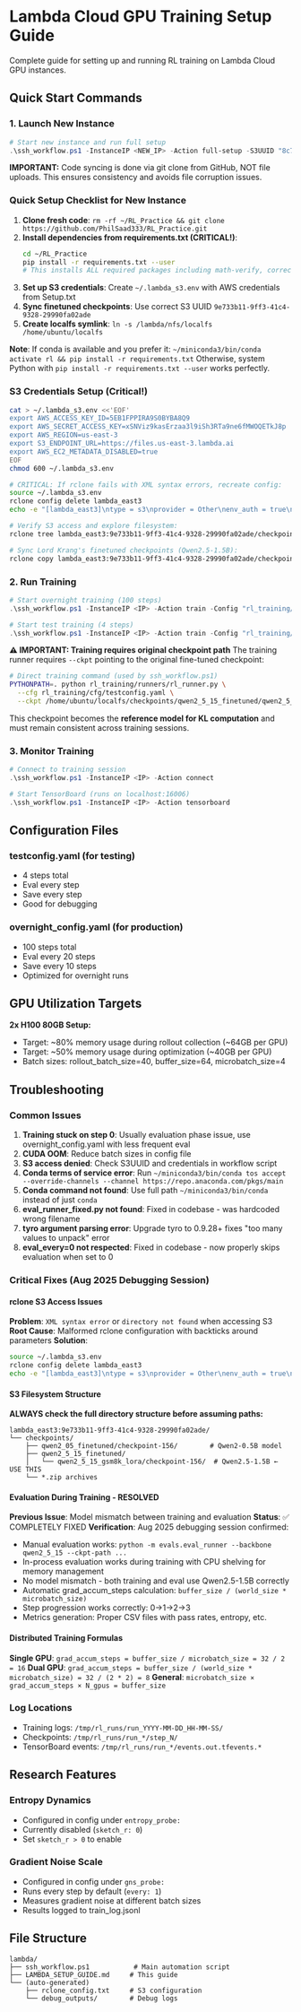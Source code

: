# Lambda Cloud GPU Training Setup Guide

Complete guide for setting up and running RL training on Lambda Cloud GPU instances.

## Quick Start Commands

### 1. Launch New Instance
```powershell
# Start new instance and run full setup
.\ssh_workflow.ps1 -InstanceIP <NEW_IP> -Action full-setup -S3UUID "8c7f7fd3-ba01-40d8-b3dd-92090e4b3b0a"
```

**IMPORTANT:** Code syncing is done via git clone from GitHub, NOT file uploads. This ensures consistency and avoids file corruption issues.

### Quick Setup Checklist for New Instance
1. **Clone fresh code**: `rm -rf ~/RL_Practice && git clone https://github.com/PhilSaad333/RL_Practice.git`
2. **Install dependencies from requirements.txt (CRITICAL!)**: 
   ```bash
   cd ~/RL_Practice
   pip install -r requirements.txt --user
   # This installs ALL required packages including math-verify, correct versions, etc.
   ```
3. **Set up S3 credentials**: Create `~/.lambda_s3.env` with AWS credentials from Setup.txt
4. **Sync finetuned checkpoints**: Use correct S3 UUID `9e733b11-9ff3-41c4-9328-29990fa02ade`
5. **Create localfs symlink**: `ln -s /lambda/nfs/localfs /home/ubuntu/localfs`

**Note**: If conda is available and you prefer it: `~/miniconda3/bin/conda activate rl && pip install -r requirements.txt`
Otherwise, system Python with `pip install -r requirements.txt --user` works perfectly.

### S3 Credentials Setup (Critical!)
```bash
cat > ~/.lambda_s3.env <<'EOF'
export AWS_ACCESS_KEY_ID=5EB1FPPIRA9S0BYBA8Q9
export AWS_SECRET_ACCESS_KEY=xSNViz9kasErzaa3l9iSh3RTa9ne6fMWOQETkJ8p
export AWS_REGION=us-east-3
export S3_ENDPOINT_URL=https://files.us-east-3.lambda.ai
export AWS_EC2_METADATA_DISABLED=true
EOF
chmod 600 ~/.lambda_s3.env

# CRITICAL: If rclone fails with XML syntax errors, recreate config:
source ~/.lambda_s3.env
rclone config delete lambda_east3
echo -e "[lambda_east3]\ntype = s3\nprovider = Other\nenv_auth = true\nregion = us-east-3\nendpoint = https://files.us-east-3.lambda.ai" > ~/.config/rclone/rclone.conf

# Verify S3 access and explore filesystem:
rclone tree lambda_east3:9e733b11-9ff3-41c4-9328-29990fa02ade/checkpoints --max-depth=3

# Sync Lord Krang's finetuned checkpoints (Qwen2.5-1.5B):
rclone copy lambda_east3:9e733b11-9ff3-41c4-9328-29990fa02ade/checkpoints/qwen2_5_15_finetuned/qwen2_5_15_gsm8k_lora/checkpoint-156 /lambda/nfs/localfs/checkpoints/qwen2_5_15_finetuned/qwen2_5_15_gsm8k_lora/checkpoint-156 --ignore-checksum --size-only --transfers=8 --checkers=8 --progress
```

### 2. Run Training
```powershell
# Start overnight training (100 steps)
.\ssh_workflow.ps1 -InstanceIP <IP> -Action train -Config "rl_training/cfg/overnight_config.yaml"

# Start test training (4 steps)  
.\ssh_workflow.ps1 -InstanceIP <IP> -Action train -Config "rl_training/cfg/testconfig.yaml"
```

**⚠️ IMPORTANT: Training requires original checkpoint path**
The training runner requires `--ckpt` pointing to the original fine-tuned checkpoint:
```bash
# Direct training command (used by ssh_workflow.ps1)
PYTHONPATH=. python rl_training/runners/rl_runner.py \
  --cfg rl_training/cfg/testconfig.yaml \
  --ckpt /home/ubuntu/localfs/checkpoints/qwen2_5_15_finetuned/qwen2_5_15_gsm8k_lora/checkpoint-156
```

This checkpoint becomes the **reference model for KL computation** and must remain consistent across training sessions.

### 3. Monitor Training
```powershell
# Connect to training session
.\ssh_workflow.ps1 -InstanceIP <IP> -Action connect

# Start TensorBoard (runs on localhost:16006)
.\ssh_workflow.ps1 -InstanceIP <IP> -Action tensorboard
```

## Configuration Files

### testconfig.yaml (for testing)
- 4 steps total
- Eval every step
- Save every step  
- Good for debugging

### overnight_config.yaml (for production)
- 100 steps total
- Eval every 20 steps
- Save every 10 steps
- Optimized for overnight runs

## GPU Utilization Targets

**2x H100 80GB Setup:**
- Target: ~80% memory usage during rollout collection (~64GB per GPU)
- Target: ~50% memory usage during optimization (~40GB per GPU)
- Batch sizes: rollout_batch_size=40, buffer_size=64, microbatch_size=4

## Troubleshooting

### Common Issues
1. **Training stuck on step 0**: Usually evaluation phase issue, use overnight_config.yaml with less frequent eval
2. **CUDA OOM**: Reduce batch sizes in config file
3. **S3 access denied**: Check S3UUID and credentials in workflow script
4. **Conda terms of service error**: Run `~/miniconda3/bin/conda tos accept --override-channels --channel https://repo.anaconda.com/pkgs/main`
5. **Conda command not found**: Use full path `~/miniconda3/bin/conda` instead of just `conda`
6. **eval_runner_fixed.py not found**: Fixed in codebase - was hardcoded wrong filename
7. **tyro argument parsing error**: Upgrade tyro to 0.9.28+ fixes "too many values to unpack" error
8. **eval_every=0 not respected**: Fixed in codebase - now properly skips evaluation when set to 0

### Critical Fixes (Aug 2025 Debugging Session)

#### rclone S3 Access Issues
**Problem**: `XML syntax error` or `directory not found` when accessing S3
**Root Cause**: Malformed rclone configuration with backticks around parameters
**Solution**: 
```bash
source ~/.lambda_s3.env
rclone config delete lambda_east3
echo -e "[lambda_east3]\ntype = s3\nprovider = Other\nenv_auth = true\nregion = us-east-3\nendpoint = https://files.us-east-3.lambda.ai" > ~/.config/rclone/rclone.conf
```

#### S3 Filesystem Structure
**ALWAYS check the full directory structure before assuming paths:**
```
lambda_east3:9e733b11-9ff3-41c4-9328-29990fa02ade/
└── checkpoints/
    ├── qwen2_05_finetuned/checkpoint-156/        # Qwen2-0.5B model  
    ├── qwen2_5_15_finetuned/
    │   └── qwen2_5_15_gsm8k_lora/checkpoint-156/  # Qwen2.5-1.5B ← USE THIS
    └── *.zip archives
```

#### Evaluation During Training - RESOLVED
**Previous Issue**: Model mismatch between training and evaluation
**Status**: ✅ COMPLETELY FIXED
**Verification**: Aug 2025 debugging session confirmed:
- Manual evaluation works: `python -m evals.eval_runner --backbone qwen2_5_15 --ckpt-path ...`
- In-process evaluation works during training with CPU shelving for memory management
- No model mismatch - both training and eval use Qwen2.5-1.5B correctly
- Automatic grad_accum_steps calculation: `buffer_size / (world_size * microbatch_size)`
- Step progression works correctly: 0→1→2→3
- Metrics generation: Proper CSV files with pass rates, entropy, etc.

#### Distributed Training Formulas
**Single GPU**: `grad_accum_steps = buffer_size / microbatch_size = 32 / 2 = 16`
**Dual GPU**: `grad_accum_steps = buffer_size / (world_size * microbatch_size) = 32 / (2 * 2) = 8`
**General**: `microbatch_size × grad_accum_steps × N_gpus = buffer_size`

### Log Locations
- Training logs: `/tmp/rl_runs/run_YYYY-MM-DD_HH-MM-SS/`
- Checkpoints: `/tmp/rl_runs/run_*/step_N/` 
- TensorBoard events: `/tmp/rl_runs/run_*/events.out.tfevents.*`

## Research Features

### Entropy Dynamics
- Configured in config under `entropy_probe:`
- Currently disabled (`sketch_r: 0`)
- Set `sketch_r > 0` to enable

### Gradient Noise Scale  
- Configured in config under `gns_probe:`
- Runs every step by default (`every: 1`)
- Measures gradient noise at different batch sizes
- Results logged to train_log.jsonl

## File Structure
```
lambda/
├── ssh_workflow.ps1           # Main automation script
├── LAMBDA_SETUP_GUIDE.md     # This guide
└── (auto-generated)
    ├── rclone_config.txt     # S3 configuration
    └── debug_outputs/        # Debug logs
```